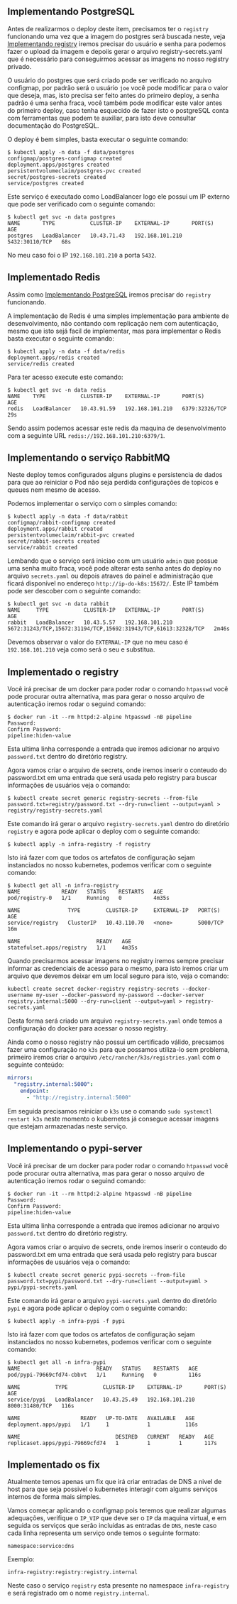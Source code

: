 ## Implementando PostgreSQL

Antes de realizarmos o deploy deste item, precisamos ter o `registry` funcionando uma vez que a imagem do postgres será buscada neste, veja [Implementando registry](#implementado-o-registry) iremos precisar do usuário e senha para podemos fazer o upload da imagem e depoiis gerar o arquivo registry-secrets.yaml que é necessário para conseguirmos acessar as imagens no nosso registry privado.

O usuário do postgres que será criado pode ser verificado no arquivo configmap, por padrão será o usuário `joe` você pode modificar para o valor que deseja, mas, isto precisa ser feito antes do primeiro deploy, a senha padrão é uma senha fraca, você também pode modificar este valor antes do primeiro deploy, caso tenha esquecido de fazer isto o postgreSQL conta com ferramentas que podem te auxiliar, para isto deve consultar documentação do PostgreSQL.

O deploy é bem simples, basta executar o seguinte comando:

```
$ kubectl apply -n data -f data/postgres
configmap/postgres-configmap created
deployment.apps/postgres created
persistentvolumeclaim/postgres-pvc created
secret/postgres-secrets created
service/postgres created
```

Este serviço é executado como LoadBalancer logo ele possui um IP externo que pode ser verificado com o seguinte comando:

```
$ kubectl get svc -n data postgres
NAME       TYPE           CLUSTER-IP    EXTERNAL-IP       PORT(S)          AGE
postgres   LoadBalancer   10.43.71.43   192.168.101.210   5432:30110/TCP   68s
```

No meu caso foi o IP `192.168.101.210` a porta `5432`.


## Implementado Redis

Assim como [Implementando PostgreSQL](#implementando-postgresql) iremos precisar do `registry` funcionando.

A implementação de Redis é uma simples implementação para ambiente de desenvolvimento, não contando com replicação nem com autenticação, mesmo que isto sejá facil de implementar, mas para implementar o Redis basta executar o seguinte comando:

```
$ kubectl apply -n data -f data/redis
deployment.apps/redis created
service/redis created
```

Para ter acesso execute este comando:

```
$ kubectl get svc -n data redis
NAME    TYPE           CLUSTER-IP    EXTERNAL-IP       PORT(S)          AGE
redis   LoadBalancer   10.43.91.59   192.168.101.210   6379:32326/TCP   29s
```

Sendo assim podemos acessar este redis da maquina de desenvolvimento com a seguinte URL `redis://192.168.101.210:6379/1`.

## Implementando o serviço RabbitMQ

Neste deploy temos configurados alguns plugins e persistencia de dados para que ao reiniciar o Pod não seja perdida configurações de topicos e queues nem mesmo de acesso.

Podemos implementar o serviço com o simples comando:

```shell
$ kubectl apply -n data -f data/rabbit
configmap/rabbit-configmap created
deployment.apps/rabbit created
persistentvolumeclaim/rabbit-pvc created
secret/rabbit-secrets created
service/rabbit created
```

Lembando que o serviço será iniciao com um usuário `admin` que possue uma senha muito fraca, você pode alterar esta senha antes do deploy no arquivo `secrets.yaml` ou depois atraves do painel e administração que ficará disponível no endereço `http://ip-do-k8s:15672/`. Este IP também pode ser descober com o seguinte comando:

```shell
$ kubectl get svc -n data rabbit
NAME     TYPE           CLUSTER-IP   EXTERNAL-IP       PORT(S)                                                          AGE
rabbit   LoadBalancer   10.43.5.57   192.168.101.210   5672:31243/TCP,15672:31194/TCP,15692:31943/TCP,61613:32328/TCP   2m46s
```

Devemos observar o valor do `EXTERNAL-IP` que no meu caso é `192.168.101.210` veja como será o seu e substitua.

## Implementado o registry

Você irá precisar de um docker para poder rodar o comando `htpasswd` você pode procurar outra alternativa, mas para gerar o nosso arquivo de autenticação iremos rodar o seguind comando:

```shell
$ docker run -it --rm httpd:2-alpine htpasswd -nB pipeline
Password:
Confirm Password: 
pipeline:hiden-value
```

Esta ultima linha corresponde a entrada que iremos adicionar no arquivo `password.txt` dentro do diretório registry.

Agora vamos criar o arquivo de secrets, onde iremos inserir o conteudo do password.txt em uma entrada que será usada pelo registry para buscar informações de usuários veja o comando:

```shell
$ kubectl create secret generic registry-secrets --from-file password.txt=registry/password.txt --dry-run=client --output=yaml > registry/registry-secrets.yaml
```

Este comando irá gerar o arquivo `registry-secrets.yaml` dentro do diretório `registry` e agora pode aplicar o deploy com o seguinte comando:

```shell
$ kubectl apply -n infra-registry -f registry
```

Isto irá fazer com que todos os artefatos de configuração sejam instanciados no nosso kubernetes, podemos verificar com o seguinte comando:

```shell
$ kubectl get all -n infra-registry
NAME             READY   STATUS    RESTARTS   AGE
pod/registry-0   1/1     Running   0          4m35s

NAME               TYPE        CLUSTER-IP     EXTERNAL-IP   PORT(S)    AGE
service/registry   ClusterIP   10.43.110.70   <none>        5000/TCP   16m

NAME                        READY   AGE
statefulset.apps/registry   1/1     4m35s
```

Quando precisarmos acessar imagens no registry iremos sempre precisar informar as credenciais de acesso para o mesmo, para isto iremos criar um arquivo que devemos deixar em um local seguro para isto, veja o comando:

```
kubectl create secret docker-registry registry-secrets --docker-username my-user --docker-password my-password --docker-server registry.internal:5000 --dry-run=client --output=yaml > registry-secrets.yaml
```

Desta forma será criado um arquivo `registry-secrets.yaml` onde temos a configuração do docker para acessar o nosso registry.

Ainda como o nosso registry não possui um certificado válido, precsamos fazer uma configuração no `k3s` para que possamos utiliza-lo sem problema, primeiro iremos criar o arquivo `/etc/rancher/k3s/registries.yaml` com o seguinte conteúdo:

```yaml
mirrors:
  "registry.internal:5000":
    endpoint:
      - "http://registry.internal:5000"
```

Em seguida precisamos reiniciar o `k3s` use o comando `sudo systemctl restart k3s` neste momento o kubernetes já consegue acessar imagens que estejam armazenadas neste serviço.

## Implementando o pypi-server

Você irá precisar de um docker para poder rodar o comando `htpasswd` você pode procurar outra alternativa, mas para gerar o nosso arquivo de autenticação iremos rodar o seguind comando:

```shell
$ docker run -it --rm httpd:2-alpine htpasswd -nB pipeline
Password:
Confirm Password: 
pipeline:hiden-value
```

Esta ultima linha corresponde a entrada que iremos adicionar no arquivo `password.txt` dentro do diretório registry.

Agora vamos criar o arquivo de secrets, onde iremos inserir o conteudo do password.txt em uma entrada que será usada pelo registry para buscar informações de usuários veja o comando:

```shell
$ kubectl create secret generic pypi-secrets --from-file password.txt=pypi/password.txt --dry-run=client --output=yaml > pypi/pypi-secrets.yaml
```

Este comando irá gerar o arquivo `pypi-secrets.yaml` dentro do diretório `pypi` e agora pode aplicar o deploy com o seguinte comando:

```shell
$ kubectl apply -n infra-pypi -f pypi
```

Isto irá fazer com que todos os artefatos de configuração sejam instanciados no nosso kubernetes, podemos verificar com o seguinte comando:

```shell
$ kubectl get all -n infra-pypi 
NAME                        READY   STATUS    RESTARTS   AGE
pod/pypi-79669cfd74-cbbvt   1/1     Running   0          116s

NAME           TYPE           CLUSTER-IP    EXTERNAL-IP       PORT(S)          AGE
service/pypi   LoadBalancer   10.43.25.49   192.168.101.210   8000:31480/TCP   116s

NAME                   READY   UP-TO-DATE   AVAILABLE   AGE
deployment.apps/pypi   1/1     1            1           116s

NAME                              DESIRED   CURRENT   READY   AGE
replicaset.apps/pypi-79669cfd74   1         1         1       117s
```

## Implementado os fix

Atualmente temos apenas um fix que irá criar entradas de DNS a nivel de host para que seja possivel o kubernetes interagir com algums serviços internos de forma mais simples.

Vamos começar aplicando o configmap pois teremos que realizar algumas adequações, verifique o `IP_VIP` que deve ser o `IP` da maquina virtual, e em seguida os serviços que serão incluidas as entradas de `DNS`, neste caso cada linha representa um serviço onde temos o seguinte formato:

```
namespace:servico:dns
```

Exemplo:

```
infra-registry:registry:registry.internal
```

Neste caso o serviço `registry` esta presente no namespace `infra-registry` e será registrado om o nome `registry.internal`.